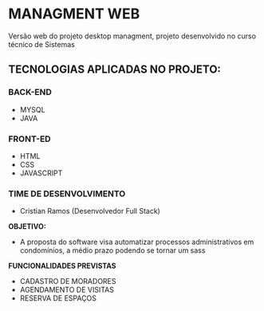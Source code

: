 # MANAGMENT WEB #
Versão web do projeto desktop managment, projeto desenvolvido no curso técnico de Sistemas

## TECNOLOGIAS APLICADAS NO PROJETO: ##
### BACK-END ###
- MYSQL
- JAVA
### FRONT-ED ###
- HTML
- CSS
- JAVASCRIPT

### TIME DE DESENVOLVIMENTO ###
  - Cristian Ramos (Desenvolvedor Full Stack)

**OBJETIVO:** 
- A proposta do software visa automatizar processos administrativos em condomínios, a médio prazo podendo se tornar um sass

**FUNCIONALIDADES PREVISTAS**
- CADASTRO DE MORADORES
- AGENDAMENTO DE VISITAS
- RESERVA DE ESPAÇOS
  

